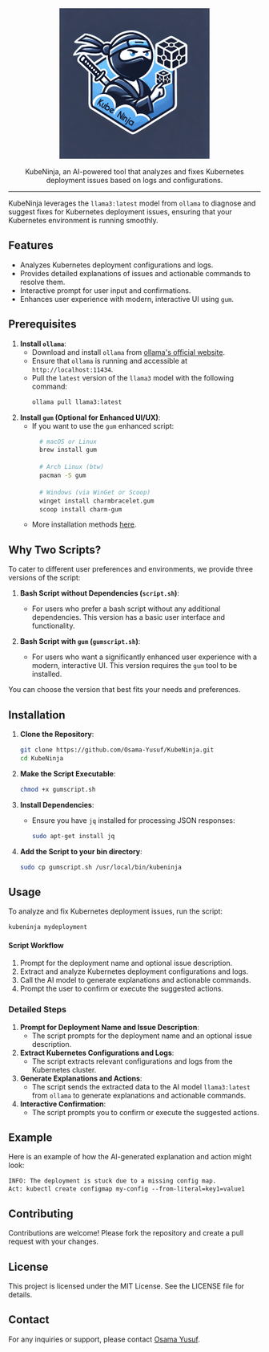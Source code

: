<div align="center">
    <img src="./logo.jpg" alt="KubeNinja Logo" style="width: 300px; height: 300px; object-fit: cover;">
    <p>KubeNinja, an AI-powered tool that analyzes and fixes Kubernetes deployment issues based on logs and configurations.</p>
</div>

---
KubeNinja leverages the `llama3:latest` model from `ollama` to diagnose and suggest fixes for Kubernetes deployment issues, ensuring that your Kubernetes environment is running smoothly.

## Features
- Analyzes Kubernetes deployment configurations and logs.
- Provides detailed explanations of issues and actionable commands to resolve them.
- Interactive prompt for user input and confirmations.
- Enhances user experience with modern, interactive UI using `gum`.

## Prerequisites

1. **Install `ollama`**:
   - Download and install `ollama` from [ollama's official website](https://www.ollama.com/download).
   - Ensure that `ollama` is running and accessible at `http://localhost:11434`.
   - Pull the `latest` version of the `llama3` model with the following command:
        ```bash
        ollama pull llama3:latest
        ```
2. **Install `gum` (Optional for Enhanced UI/UX)**:
    - If you want to use the `gum` enhanced script:
      ```bash
        # macOS or Linux
        brew install gum

        # Arch Linux (btw)
        pacman -S gum

        # Windows (via WinGet or Scoop)
        winget install charmbracelet.gum
        scoop install charm-gum
      ```
    - More installation methods [here](https://github.com/charmbracelet/gum#Installation).

## Why Two Scripts?

To cater to different user preferences and environments, we provide three versions of the script:

1. **Bash Script without Dependencies (`script.sh`)**:
    - For users who prefer a bash script without any additional dependencies. This version has a basic user interface and functionality.

2. **Bash Script with `gum` (`gumscript.sh`)**:
    - For users who want a significantly enhanced user experience with a modern, interactive UI. This version requires the `gum` tool to be installed.

You can choose the version that best fits your needs and preferences.

## Installation

1. **Clone the Repository**:
    ```bash
    git clone https://github.com/Osama-Yusuf/KubeNinja.git
    cd KubeNinja
    ```

2. **Make the Script Executable**:
    ```bash
    chmod +x gumscript.sh
    ```

3. **Install Dependencies**:
    - Ensure you have `jq` installed for processing JSON responses:
      ```bash
      sudo apt-get install jq
      ```

4. **Add the Script to your bin directory**:
    ```bash
    sudo cp gumscript.sh /usr/local/bin/kubeninja
    ```

## Usage

To analyze and fix Kubernetes deployment issues, run the script:

```bash
kubeninja mydeployment
```

#### Script Workflow

1. Prompt for the deployment name and optional issue description.
2. Extract and analyze Kubernetes deployment configurations and logs.
3. Call the AI model to generate explanations and actionable commands.
4. Prompt the user to confirm or execute the suggested actions.

### Detailed Steps

1. **Prompt for Deployment Name and Issue Description**:
    * The script prompts for the deployment name and an optional issue description.
2. **Extract Kubernetes Configurations and Logs**:
    * The script extracts relevant configurations and logs from the Kubernetes cluster.
3. **Generate Explanations and Actions**:
    * The script sends the extracted data to the AI model `llama3:latest` from `ollama` to generate explanations and actionable commands.
4. **Interactive Confirmation**:
    * The script prompts you to confirm or execute the suggested actions.

## Example

Here is an example of how the AI-generated explanation and action might look:

```text
INFO: The deployment is stuck due to a missing config map.
Act: kubectl create configmap my-config --from-literal=key1=value1
```

## Contributing

Contributions are welcome! Please fork the repository and create a pull request with your changes.

## License

This project is licensed under the MIT License. See the LICENSE file for details.

## Contact

For any inquiries or support, please contact [Osama Yusuf](https://github.com/Osama-Yusuf).
